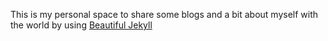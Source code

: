 This is my personal space to share some blogs and a bit about myself with the world by using [Beautiful Jekyll](http://deanattali.com/beautiful-jekyll)
